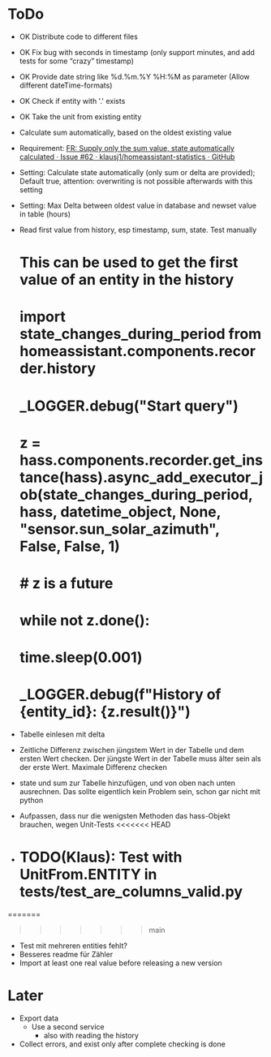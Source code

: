 # ToDo

- OK Distribute code to different files
- OK Fix bug with seconds in timestamp (only support minutes, and add tests for some “crazy” timestamp)
- OK Provide date string like %d.%m.%Y %H:%M as parameter (Allow different dateTime-formats)
- OK Check if entity with '.' exists
- OK Take the unit from existing entity

- Calculate sum automatically, based on the oldest existing value
- Requirement: [FR: Supply only the sum value, state automatically calculated · Issue #62 · klausj1/homeassistant-statistics · GitHub](https://github.com/klausj1/homeassistant-statistics/issues/62)
- Setting: Calculate state automatically (only sum or delta are provided); Default true, attention: overwriting is not possible afterwards with this setting
- Setting: Max Delta between oldest value in database and newset value in table (hours)
- Read first value from history, esp timestamp, sum, state. Test manually
    # This can be used to get the first value of an entity in the history
    # import state_changes_during_period from homeassistant.components.recorder.history
    # _LOGGER.debug("Start query")
    # z = hass.components.recorder.get_instance(hass).async_add_executor_job(state_changes_during_period, hass, datetime_object, None, "sensor.sun_solar_azimuth", False, False, 1)
    # # z is a future
    # while not z.done():
    #     time.sleep(0.001)
    # _LOGGER.debug(f"History of {entity_id}: {z.result()}")
- Tabelle einlesen mit delta
- Zeitliche Differenz zwischen jüngstem Wert in der Tabelle und dem ersten Wert checken. Der jüngste Wert in der Tabelle muss älter sein als der erste Wert. Maximale Differenz checken
- state und sum zur Tabelle hinzufügen, und von oben nach unten ausrechnen. Das sollte eigentlich kein Problem sein, schon gar nicht mit python
- Aufpassen, dass nur die wenigsten Methoden das hass-Objekt brauchen, wegen Unit-Tests
<<<<<<< HEAD
- # TODO(Klaus): Test with UnitFrom.ENTITY in tests/test_are_columns_valid.py
=======
>>>>>>> main

- Test mit mehreren entities fehlt?
- Besseres readme für Zähler
- Import at least one real value before releasing a new version

# Later

- Export data
    - Use a second service
        - also with reading the history
- Collect errors, and exist only after complete checking is done